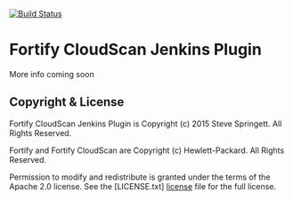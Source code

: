 [![Build Status](https://jenkins.ci.cloudbees.com/buildStatus/icon?job=plugins/fortify-cloudscan-plugin)](https://jenkins.ci.cloudbees.com/job/plugins/job/fortify-cloudscan-plugin/)

Fortify CloudScan Jenkins Plugin
==============================

More info coming soon

Copyright & License
-------------------

Fortify CloudScan Jenkins Plugin is Copyright (c) 2015 Steve Springett. All Rights Reserved.

Fortify and Fortify CloudScan are Copyright (c) Hewlett-Packard. All Rights Reserved.

Permission to modify and redistribute is granted under the terms of the Apache 2.0 license. See the [LICENSE.txt] [license] file for the full license.

  [license]: https://github.com/jenkinsci/dependency-check-plugin/blob/master/LICENSE.txt
  [notices]: https://github.com/jenkinsci/dependency-check-plugin/blob/master/NOTICES.txt
